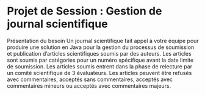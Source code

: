 # Projet de Session : Gestion de journal scientifique
Présentation du besoin
Un journal scientifique fait appel à votre équipe pour produire une solution en Java pour la gestion
du processus de soumission et publication d’articles scientifiques soumis par des auteurs.
Les articles sont soumis par catégories pour un numéro spécifique avant la date limite de
soumission.
Les articles soumis entrent dans la phase de relecture par un comité scientifique de 3 évaluateurs.
Les articles peuvent être refusés avec commentaires, acceptés sans commentaires, acceptés avec
commentaires mineurs ou acceptés avec commentaires majeurs.
